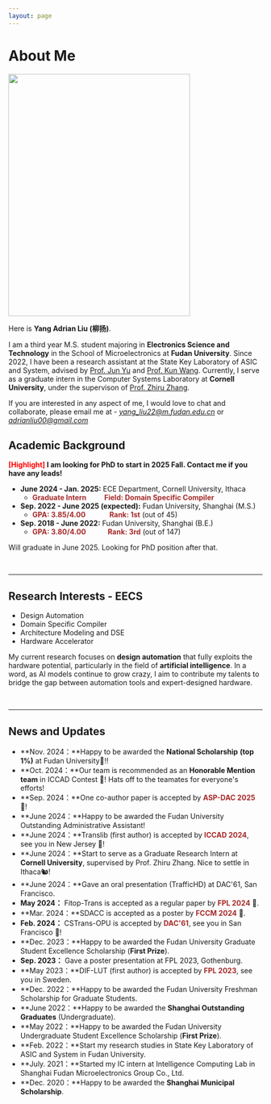 ```yaml
---
layout: page
---
```


# About Me

  

<img src="images/profile_iccad24.jpg" class="floatpic" width="360" height="480">

Here is **Yang Adrian Liu (柳扬)**.

I am a third year M.S. student majoring in **Electronics Science and Technology** in the School of Microelectronics at **Fudan University**. Since 2022, I have been a research assistant at the State Key Laboratory of ASIC and System, advised by [Prof. Jun Yu](https://sme.fudan.edu.cn/60/5e/c31157a352350/page.htm) and [Prof. Kun Wang](http://eda.ee.ucla.edu/people/kun-wang/index.html). Currently, I serve as a graduate intern in the Computer Systems Laboratory at **Cornell University**, under the supervison of [Prof. Zhiru Zhang](https://www.csl.cornell.edu/~zhiruz/).

If you are interested in any aspect of me, I would love to chat and collaborate, please email me at - *yang_liu22@m.fudan.edu.cn* or *adrianliu00@gmail.com*

## Academic Background

**<font color='red'>[Highlight]</font> I am looking for PhD to start in 2025 Fall. Contact me if you have any leads!**

- **June 2024 - Jan. 2025:** ECE Department, Cornell University, Ithaca
  - <strong style="color: brown;">Graduate Intern</strong>  &nbsp; &nbsp;&nbsp;&nbsp;   <strong style="color: brown;">Field: Domain Specific Compiler</strong>
- **Sep. 2022 - June 2025 (expected):** Fudan University, Shanghai (M.S.)
  - <strong style="color: brown;">GPA: 3.85/4.00</strong> &nbsp; &nbsp; &nbsp; &nbsp; &nbsp;  <strong style="color: brown;">Rank: 1st</strong> (out of 45)
- **Sep. 2018 - June 2022:** Fudan University, Shanghai (B.E.)
  - <strong style="color: brown;">GPA: 3.80/4.00</strong> &nbsp; &nbsp; &nbsp; &nbsp; &nbsp;  <strong style="color: brown;">Rank: 3rd</strong> (out of 147)


Will graduate in June 2025. Looking for PhD position after that.

<br>

---

## Research Interests - EECS

- Design Automation
- Domain Specific Compiler
- Architecture Modeling and DSE
- Hardware Accelerator

My current research focuses on **design automation** that fully exploits the hardware potential, particularly in the field of **artificial intelligence**. In a word, as AI models continue to grow crazy, I aim to contribute my talents to bridge the gap between automation tools and expert-designed hardware.

<br>

---

## News and Updates

- **Nov. 2024：**Happy to be awarded the **National Scholarship** **(top 1%)** at Fudan University🎉!!
- **Oct. 2024：**Our team is recommended as an **Honorable Mention team** in ICCAD Contest 🎊! Hats off to the teamates for everyone's efforts!
- **Sep. 2024：**One co-author paper is accepted by <strong style="color: brown;">ASP-DAC 2025</strong> 🥳!
- **June 2024：**Happy to be awarded the Fudan University Outstanding Administrative Assistant!
- **June 2024：**Translib (first author) is accepted by <strong style="color: brown;">ICCAD 2024</strong>, see you in New Jersey 🎉!
- **June 2024：**Start to serve as a Graduate Research Intern at **Cornell University**, supervised by Prof. Zhiru Zhang. Nice to settle in Ithaca🐿️! 
- **June 2024：**Gave an oral presentation (TrafficHD) at DAC'61, San Francisco.
- **May 2024：** Fitop-Trans is accepted as a regular paper by <strong style="color: brown;">FPL 2024</strong> 🥳.
- **Mar. 2024：**SDACC is accepted as a poster by <strong style="color: brown;">FCCM 2024</strong> 🥳.
- **Feb. 2024：** CSTrans-OPU is accepted by <strong style="color: brown;">DAC'61</strong>, see you in San Francisco 🎉!
- **Dec. 2023：**Happy to be awarded the Fudan University Graduate Student Excellence Scholarship (**First Prize**).
- **Sep. 2023：** Gave a poster presentation at FPL 2023, Gothenburg.
- **May 2023：**DIF-LUT (first author) is accepted by <strong style="color: brown;">FPL 2023</strong>, see you in Sweden.
- **Dec. 2022：**Happy to be awarded the Fudan University Freshman Scholarship for Graduate Students.
- **June 2022：**Happy to be awarded the **Shanghai Outstanding Graduates** (Undergraduate).
- **May 2022：**Happy to be awarded the Fudan University Undergraduate Student Excellence Scholarship (**First Prize**).
- **Feb. 2022：**Start my research studies in State Key Laboratory of ASIC and System in Fudan University.
- **July. 2021：**Started my IC intern at Intelligence Computing Lab in Shanghai Fudan Microelectronics Group Co., Ltd.
- **Dec. 2020：**Happy to be awarded the **Shanghai Municipal Scholarship**.

<br>
